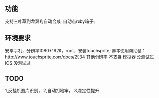 
功能
---
支持三叶草到龙翼的自动合成;
自动点ruby箱子;


环境要求
---
安卓手机，分辨率1080*1920，root，安装touchsprite;
脚本使用帮助见：http://www.touchsprite.com/docs/2934
其他分辨率 不支持
模拟器 没测试过
IOS 没测试过


TODO
---
1,反挂机图片识别，
2,自动打地牢，
3,稳定性提升

